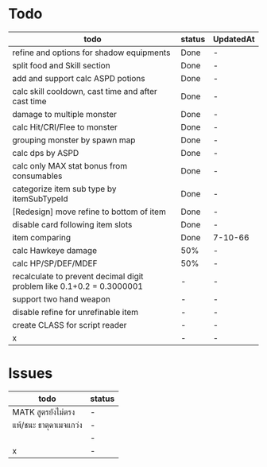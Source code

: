 # Todo

| todo                                                                  | status | UpdatedAt |
| --------------------------------------------------------------------- | ------ | --------- |
| refine and options for shadow equipments                              | Done   | -         |
| split food and Skill section                                          | Done   | -         |
| add and support calc ASPD potions                                     | Done   | -         |
| calc skill cooldown, cast time and after cast time                    | Done   | -         |
| damage to multiple monster                                            | Done   | -         |
| calc Hit/CRI/Flee to monster                                          | Done   | -         |
| grouping monster by spawn map                                         | Done   | -         |
| calc dps by ASPD                                                      | Done   | -         |
| calc only MAX stat bonus from consumables                             | Done   | -         |
| categorize item sub type by itemSubTypeId                             | Done   | -         |
| [Redesign] move refine to bottom of item                              | Done   | -         |
| disable card following item slots                                     | Done   | -         |
| item comparing                                                        | Done   | 7-10-66   |
| calc Hawkeye damage                                                   | 50%    | -         |
| calc HP/SP/DEF/MDEF                                                   | 50%    | -         |
| recalculate to prevent decimal digit problem like 0.1+0.2 = 0.3000001 | -      | -         |
| support two hand weapon                                               | -      | -         |
| disable refine for unrefinable item                                   | -      | -         |
| create CLASS for script reader                                        | -      | -         |
| x                                                                     | -      | -         |

# Issues

| todo                   | status |
| ---------------------- | ------ |
| MATK สูตรยังไม่ตรง     | -      |
| แพ้/ชนะ ธาตุดาเมจแกว่ง | -      |
|                        | -      |
| x                      | -      |
